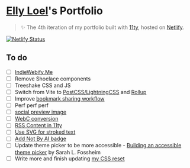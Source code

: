 # [Elly Loel](https://ellyloel.com/)'s Portfolio

> ✨ The 4th iteration of my portfolio built with [11ty](https://11ty.dev/), hosted on [Netlify](https://netlify.com/).

[![Netlify Status](https://api.netlify.com/api/v1/badges/eccc72d8-90f4-4394-80d5-418c154be431/deploy-status)](https://app.netlify.com/sites/e11y/deploys)

## To do

- [ ] [IndieWebify.Me](https://indiewebify.me/validate-h-card/?url=https://ellyloel.com)
- [ ] Remove Shoelace components
- [ ] Treeshake CSS and JS
- [ ] Switch from Vite to [PostCSS/LightningCSS](https://11ty.rocks/posts/process-css-with-lightningcss/) and [Rollup](https://front-end.social/@elly/109761380779409750)
- [ ] Improve [bookmark sharing workflow](https://front-end.social/@elly/109995347630229003)
- [ ] Perf perf perf
- [ ] [social preview image](https://bnijenhuis.nl/notes/automatically-generate-open-graph-images-in-eleventy/)
- [ ] [WebC conversion](https://github.com/darthmall/darthmall.net/pull/64/files)
- [ ] [RSS Content in 11ty](https://www.raymondcamden.com/2022/03/08/including-rss-content-in-your-eleventy-site)
- [ ] [Use SVG for stroked text](https://blog.logrocket.com/create-beautiful-stroked-text-css/)
- [ ] [Add Not By AI badge](https://notbyai.fyi/)
- [ ] Update theme picker to be more accessible - [Building an accessible theme picker](https://fossheim.io/writing/posts/accessible-theme-picker-html-css-js/) by Sarah L. Fossheim
- [ ] Write more and finish updating [my CSS reset](https://github.com/EllyLoel/ellyloel.com/blob/d70a8789ec34656287ecb257a2c1bed4403a956c/src/content/projects/Modern%20CSS%20reset.md)
